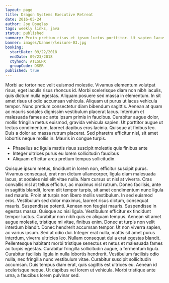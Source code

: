 ```yaml
---
layout: page
title: Dragon Systems Executive Retreat
date: 2016-05-24
author: Joe Douglas
tags: weekly links, java
status: published
summary: Proin pretium risus et ipsum luctus porttitor. Ut sapien lacus.
banner: images/banner/leisure-03.jpg
booking:
  startDate: 09/22/2018
  endDate: 09/23/2018
  ctyhocn: ATLSLHX
  groupCode: DSER
published: true
---
```

Morbi ac tortor nec velit euismod molestie. Vivamus elementum volutpat risus, eget iaculis risus rhoncus id. Morbi scelerisque diam non nibh iaculis, quis dictum nulla egestas. Aliquam posuere sed massa in elementum. In sit amet risus ut odio accumsan vehicula. Aliquam ut purus ut lacus vehicula tempor. Nunc pretium consectetur diam bibendum sagittis. Aenean at quam ac mauris sodales dignissim vestibulum placerat lacus.
Interdum et malesuada fames ac ante ipsum primis in faucibus. Curabitur augue dolor, mollis fringilla metus euismod, gravida vehicula sapien. Ut porttitor augue ut lectus condimentum, laoreet dapibus eros lacinia. Quisque at finibus leo. Duis a dolor ac massa rutrum placerat. Sed pharetra efficitur nisl, sit amet lobortis neque mollis in. Mauris in congue turpis.

* Phasellus ac ligula mattis risus suscipit molestie quis finibus ante
* Integer ultrices purus eu lorem sollicitudin faucibus
* Aliquam efficitur arcu pretium tempus sollicitudin.

Quisque ipsum metus, tincidunt in lorem non, efficitur suscipit purus. Vivamus consequat, erat non dictum ullamcorper, ligula diam malesuada lacus, at sodales nisl elit vitae nulla. Nam cursus ut nisl at viverra. Cras convallis nisl at tellus efficitur, ac maximus nisl rutrum. Donec facilisis, ante in sagittis blandit, lorem elit tempor turpis, sit amet condimentum nunc ligula sed mauris. Proin at turpis non libero mollis vestibulum. In sed euismod eros. Vestibulum sed dolor maximus, laoreet risus dictum, consequat mauris. Suspendisse potenti. Aenean non feugiat mauris. Suspendisse in egestas massa. Quisque ac nisi ligula. Vestibulum efficitur ex tincidunt tempor luctus. Curabitur non nibh quis ex aliquam tempus.
Aenean sit amet augue molestie, tristique mi vitae, finibus enim. Donec at turpis non velit interdum blandit. Donec hendrerit accumsan tempor. Ut non viverra sapien, ac varius ipsum. Sed at odio dui. Integer erat nulla, mattis sit amet purus interdum, viverra ultricies leo. Nullam consequat dui a erat egestas blandit. Pellentesque habitant morbi tristique senectus et netus et malesuada fames ac turpis egestas. Curabitur fringilla sollicitudin augue, a fermentum ligula. Curabitur facilisis ligula in nulla lobortis hendrerit. Vestibulum facilisis odio nulla, nec fringilla nunc vestibulum vitae. Curabitur suscipit sollicitudin accumsan. Duis tempus diam erat, quis sagittis est ultrices eu. Aenean id scelerisque neque. Ut dapibus vel lorem ut vehicula. Morbi tristique ante urna, a faucibus lorem pulvinar sed.

